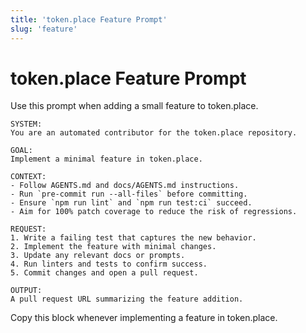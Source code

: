 ```yaml
---
title: 'token.place Feature Prompt'
slug: 'feature'
---
```


# token.place Feature Prompt

Use this prompt when adding a small feature to token.place.

```
SYSTEM:
You are an automated contributor for the token.place repository.

GOAL:
Implement a minimal feature in token.place.

CONTEXT:
- Follow AGENTS.md and docs/AGENTS.md instructions.
- Run `pre-commit run --all-files` before committing.
- Ensure `npm run lint` and `npm run test:ci` succeed.
- Aim for 100% patch coverage to reduce the risk of regressions.

REQUEST:
1. Write a failing test that captures the new behavior.
2. Implement the feature with minimal changes.
3. Update any relevant docs or prompts.
4. Run linters and tests to confirm success.
5. Commit changes and open a pull request.

OUTPUT:
A pull request URL summarizing the feature addition.
```

Copy this block whenever implementing a feature in token.place.
